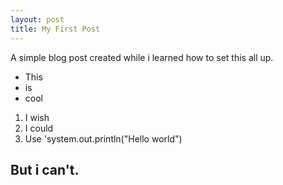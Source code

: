 ```yaml
---
layout: post
title: My First Post
---
```


A simple blog post created while i learned how to set this all up.

* This 
* is
* cool

1. I wish
1. I could
1. Use 'system.out.println("Hello world")

## But i can't.
